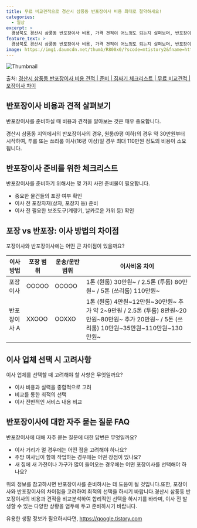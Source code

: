 ```yaml
---
title: 무료 비교견적으로 경산시 삼풍동 반포장이사 비용 최대로 절약하세요!
categories:
  - 일상
excerpt: >
  경상북도 경산시 삼풍동 반포장이사 비용, 가격 견적이 어느정도 되는지 살펴보며, 반포장이사를 준비함에 있어 짐싸기 준비 체크리스트가 무엇인지 보겠습니다. 마지막으로 포장이사와 차이점을 통해 무료 비교견적으로 어떤 것이 더 합리적인 선택인지 공유 드립니다.경산시 삼풍동 포장이사 견적 샘플 보기 👈 클릭경산시 삼풍동 포장이사 가격 살펴보기 👈 클릭경산시 삼풍동 반포장이사 평균 이사 비용평수경산시 삼풍동 평균 이사 비용원룸 이사9평 이하 (1톤)30만원~투룸/쓰리룸 이사16평 ~ 20평 (2.5톤)80만원~쓰리룸 이사21평 (5톤) ~110만원~우리집 무료 이사견적 받기 👈 클릭포장 vs 반포장: 이사 방법의 큰 차이점포장이사는 이사 전반을 담당하며 1톤은 50만원, 2.5톤은 100만원, 5톤은 130..
feature_text: >
  경상북도 경산시 삼풍동 반포장이사 비용, 가격 견적이 어느정도 되는지 살펴보며, 반포장이사를 준비함에 있어 짐싸기 준비 체크리스트가 무엇인지 보겠습니다. 마지막으로 포장이사와 차이점을 통해 무료 비교견적으로 어떤 것이 더 합리적인 선택인지 공유 드립니다.경산시 삼풍동 포장이사 견적 샘플 보기 👈 클릭경산시 삼풍동 포장이사 가격 살펴보기 👈 클릭경산시 삼풍동 반포장이사 평균 이사 비용평수경산시 삼풍동 평균 이사 비용원룸 이사9평 이하 (1톤)30만원~투룸/쓰리룸 이사16평 ~ 20평 (2.5톤)80만원~쓰리룸 이사21평 (5톤) ~110만원~우리집 무료 이사견적 받기 👈 클릭포장 vs 반포장: 이사 방법의 큰 차이점포장이사는 이사 전반을 담당하며 1톤은 50만원, 2.5톤은 100만원, 5톤은 130..
image: https://img1.daumcdn.net/thumb/R800x0/?scode=mtistory2&fname=https%3A%2F%2Fblog.kakaocdn.net%2Fdn%2F9FY3K%2FbtsHbrI6seU%2FNuIZiE1l2czTa8fmcVJ2G0%2Fimg.webp
---
```


![Thumbnail](https://img1.daumcdn.net/thumb/R800x0/?scode=mtistory2&fname=https%3A%2F%2Fblog.kakaocdn.net%2Fdn%2F9FY3K%2FbtsHbrI6seU%2FNuIZiE1l2czTa8fmcVJ2G0%2Fimg.webp)

<p>출처: <a href="https://qoogle.tistory.com/9408" rel="dofollow">경산시 삼풍동 반포장이사 비용 견적 | 준비 | 짐싸기 체크리스트 | 무료 비교견적 | 포장이사 차이</a> </p>

## 반포장이사 비용과 견적 살펴보기

반포장이사를 준비하실 때 비용과 견적을 알아보는 것은 매우 중요합니다.

경산시 삼풍동 지역에서의 반포장이사의 경우, 원룸(9평 이하)의 경우 약 30만원부터 시작하여, 투룸 또는 쓰리룸 이사(16평 이상)일 경우
최대 110만원 정도의 비용이 소요됩니다.

## 반포장이사 준비를 위한 체크리스트

반포장이사를 준비하기 위해서는 몇 가지 사전 준비물이 필요합니다.

  * 중요한 물건들의 포장 여부 확인
  * 이사 전 포장자재(상자, 포장지 등) 준비
  * 이사 전 필요한 보조도구(계량기, 날카로운 가위 등) 확인

## 포장 vs 반포장: 이사 방법의 차이점

포장이사와 반포장이사에는 어떤 큰 차이점이 있을까요?

**이사 방법** | **포장 범위** | **운송/운반 범위** | **이사비용 차이**  
---|---|---|---  
포장이사 | OOOOO | OOOOO | 1톤 (원룸) 30만원~ / 2.5톤 (투룸) 80만원~ / 5톤 (쓰리룸) 110만원~  
반포장이사 A | XXOOO | OOXXO | 1톤 (원룸) 4만원~12만원~30만원~ 추가 약 2~9만원 / 2.5톤 (투룸) 8만원~20만원~80만원~ 추가 20만원~ / 5톤 (쓰리룸) 10만원~35만원~110만원~130만원~  
  
## 이사 업체 선택 시 고려사항

이사 업체를 선택할 때 고려해야 할 사항은 무엇일까요?

  * 이사 비용과 실력을 종합적으로 고려
  * 비교를 통한 최적의 선택
  * 이사 전반적인 서비스 내용 비교

## 반포장이사에 대한 자주 묻는 질문 FAQ

반포장이사에 대해 자주 묻는 질문에 대한 답변은 무엇일까요?

  * 이사 거리가 멀 경우에는 어떤 점을 고려해야 하나요?
  * 주방 여사님이 함께 작업하는 경우에는 어떤 장점이 있나요?
  * 새 집에 새 가전이나 가구가 많이 들어오는 경우에는 어떤 포장이사를 선택해야 하나요?

위의 정보를 참고하시면 반포장이사를 준비하시는 데 도움이 될 것입니다.또한, 포장이사와 반포장이사의 차이점을 고려하여 최적의 선택을 하시기
바랍니다.경산시 삼풍동 반포장이사의 비용과 견적을 비교분석하여 합리적인 선택을 하시기를 바라며, 이사 전 발생할 수 있는 다양한 상황을
염두에 두고 준비하시기 바랍니다.

 

유용한 생활 정보가 필요하시다면, <a href="https://qoogle.tistory.com" rel="dofollow">https://qoogle.tistory.com</a>


